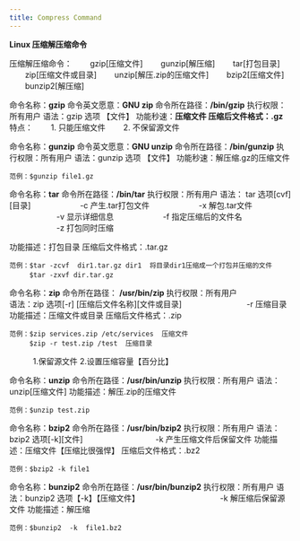```yaml
---
title: Compress Command
---
```


**Linux  压缩解压缩命令**

压缩解压缩命令：
　　gzip[压缩文件]
　　gunzip[解压缩]
　　tar[打包目录]
　　zip[压缩文件或目录]
　　unzip[解压.zip的压缩文件]
　　bzip2[压缩文件]
　　bunzip2[解压缩]

命令名称：**gzip**  命令英文愿意：**GNU zip**  命令所在路径：**/bin/gzip**
执行权限：所有用户    语法：gzip 选项 【文件】
功能秒速：**压缩文件   压缩后文件格式：.gz**
特点：
　　1. 只能压缩文件
　　2. 不保留源文件

命令名称：**gunzip**  命令英文愿意：**GNU unzip**   命令所在路径：**/bin/gunzip**
执行权限：所有用户    语法：gunzip 选项 【文件】
功能秒速：解压缩.gz的压缩文件  
```
范例：$gunzip file1.gz
```

命令名称：**tar**   命令所在路径：**/bin/tar**   执行权限：所有用户
语法： tar 选项[cvf] [目录]
　　　　　　-c   产生.tar打包文件
　　　　　　-x   解包.tar文件
　　　　　　-v   显示详细信息
　　　　　　-f    指定压缩后的文件名
　　　　　　-z    打包同时压缩

功能描述：打包目录
压缩后文件格式：.tar.gz
```
范例：$tar -zcvf  dir1.tar.gz dir1  将目录dir1压缩成一个打包并压缩的文件
　　　$tar -zxvf dir.tar.gz
```

命令名称：**zip**   命令所在路径： **/usr/bin/zip**   执行权限：所有用户  
语法：zip  选项[-r] [压缩后文件名称][文件或目录] 
　　　　　　　　-r 压缩目录
功能描述：压缩文件或目录    压缩后文件格式：.zip
```
范例：$zip services.zip /etc/services  压缩文件
　　　$zip -r test.zip /test  压缩目录
```
　　　1.保留源文件  2.设置压缩容量【百分比】

命令名称：**unzip**   命令所在路径：**/usr/bin/unzip**  执行权限：所有用户
语法：unzip[压缩文件]   功能描述：解压.zip的压缩文件
```
范例：$unzip test.zip
```

命令名称：**bzip2**   命令所在路径：**/usr/bin/bzip2**    执行权限：所有用户 
语法：bzip2  选项[-k][文件]
　　　　　　　　　-k  产生压缩文件后保留文件
功能描述：压缩文件【压缩比很强悍】   压缩后文件格式：.bz2   
```
范例：$bzip2 -k file1
```

命令名称：**bunzip2**   命令所在路径：**/usr/bin/bunzip2**   执行权限：所有用户
语法：bunzip2 选项【-k】【压缩文件】
　　　　　　　　　　-k   解压缩后保留源文件
功能描述：解压缩
```
范例：$bunzip2  -k  file1.bz2
```